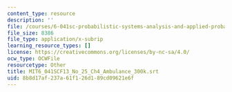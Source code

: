 ```yaml
---
content_type: resource
description: ''
file: /courses/6-041sc-probabilistic-systems-analysis-and-applied-probability-fall-2013/8b8d17af237a61f126d189cd09621e6f_MIT6_041SCF13_No_25_Ch4_Ambulance_300k.srt
file_size: 8386
file_type: application/x-subrip
learning_resource_types: []
license: https://creativecommons.org/licenses/by-nc-sa/4.0/
ocw_type: OCWFile
resourcetype: Other
title: MIT6_041SCF13_No_25_Ch4_Ambulance_300k.srt
uid: 8b8d17af-237a-61f1-26d1-89cd09621e6f
---
```


